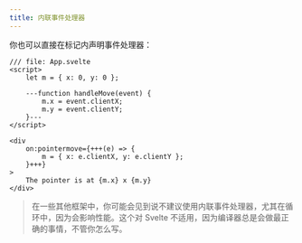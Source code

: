 ```yaml
---
title: 内联事件处理器
---
```


你也可以直接在标记内声明事件处理器：

```svelte
/// file: App.svelte
<script>
	let m = { x: 0, y: 0 };

	---function handleMove(event) {
		m.x = event.clientX;
		m.y = event.clientY;
	}---
</script>

<div
	on:pointermove={+++(e) => {
		m = { x: e.clientX, y: e.clientY };
	}+++}
>
	The pointer is at {m.x} x {m.y}
</div>
```

> 在一些其他框架中，你可能会见到说不建议使用内联事件处理器，尤其在循环中，因为会影响性能。这个对 Svelte 不适用，因为编译器总是会做最正确的事情，不管你怎么写。
